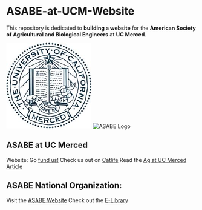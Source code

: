 # ASABE-at-UCM-Website
This repository is dedicated to **building a website** for the **American Society of Agricultural and Biological Engineers** at **UC Merced**.

![UC Merced Seal](Photos/UCMerced_seal.jpg?raw=true)
![ASABE Logo](asabe_logo.jpg?raw=true)

## ASABE at UC Merced
Website: <COMING SOON>
Go [fund us!](https://www.gofundme.com/uc-merced-agricultural-robotic-team)
Check us out on [Catlife](https://catlife.ucmerced.edu/organization/asabe)
Read the [Ag at UC Merced Article](https://www.universityofcalifornia.edu/news/new-initiative-advances-agriculture-technology-education)

## ASABE National Organization:
Visit the [ASABE Website](https://www.asabe.org/)
Check out the [E-Library](http://elibrary.asabe.org/toc.asp)

